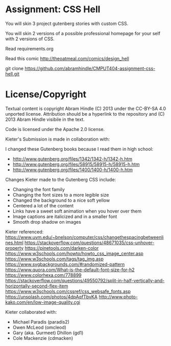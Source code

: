 Assignment: CSS Hell
====================

You will skin 3 project gutenberg stories with custom CSS.

You will skin 2 versions of a possible professional homepage for your
self with 2 versions of CSS.

Read requirements.org

Read this comic http://theoatmeal.com/comics/design_hell

git clone https://github.com/abramhindle/CMPUT404-assignment-css-hell.git

License/Copyright
=================

Textual content is copyright Abram Hindle (C) 2013 under the CC-BY-SA
4.0 unported license. Attribution should be a hyperlink to the
repository and (C) 2013 Abram Hindle visibile in the text.

Code is licensed under the Apache 2.0 license.

Kieter's Submission is made in collaboration with:

I changed these Gutenberg books because I read them in high school:
* http://www.gutenberg.org/files/1342/1342-h/1342-h.htm
* http://www.gutenberg.org/files/58915/58915-h/58915-h.htm
* http://www.gutenberg.org/files/1400/1400-h/1400-h.htm

Changes Kieter made to the Gutenberg CSS include:
* Changing the font family 
* Changing the font sizes to a more legible size
* Changed the background to a nice soft yellow
* Centered a lot of the content
* Links have a sweet soft animation when you hover over them
* Image captions are italicized and in a smaller font
* Smooth drop shadow on images

Kieter referenced:
https://www.uvm.edu/~bnelson/computer/css/changethespacingbetweenlines.html
https://stackoverflow.com/questions/48671035/css-unhover-property
https://pinetools.com/darken-color
https://www.w3schools.com/howto/howto_css_image_center.asp
https://www.w3schools.com/tags/tag_img.asp
https://www.svgbackgrounds.com/#randomized-pattern
https://www.quora.com/What-is-the-default-font-size-for-h2
https://www.colorhexa.com/778899
https://stackoverflow.com/questions/49550792/split-in-half-vertically-and-horizontally-second-flex-item
https://www.w3schools.com/cssref/css_websafe_fonts.asp
https://unsplash.com/photos/4dpAqfTbvKA
http://www.photo-kako.com/en/low-image-quality.cgi

Kieter collaborated with:
* Michael Paradis (paradis2)
* Owen McLeod (omcleod)
* Gary (aka. Gurmeet) Dhillon (gd1)
* Cole Mackenzie (cdmacken)



